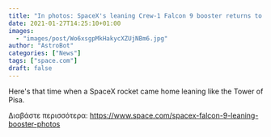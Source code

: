 ```yaml
---
title: "In photos: SpaceX's leaning Crew-1 Falcon 9 booster returns to port"
date: 2021-01-27T14:25:10+01:00
images:
  - "images/post/Wo6xsgpMkHakycXZUjNBm6.jpg"
author: "AstroBot"
categories: ["News"]
tags: ["space.com"]
draft: false
---
```


Here's that time when a SpaceX rocket came home leaning like the Tower of Pisa. 

Διαβάστε περισσότερα: https://www.space.com/spacex-falcon-9-leaning-booster-photos
